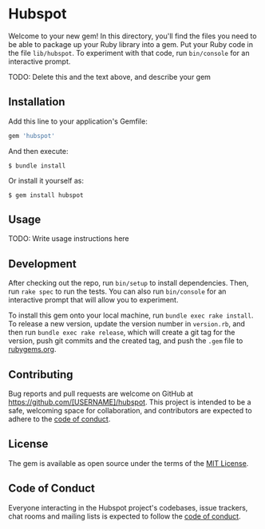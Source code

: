 # Hubspot

Welcome to your new gem! In this directory, you'll find the files you need to be able to package up your Ruby library into a gem. Put your Ruby code in the file `lib/hubspot`. To experiment with that code, run `bin/console` for an interactive prompt.

TODO: Delete this and the text above, and describe your gem

## Installation

Add this line to your application's Gemfile:

```ruby
gem 'hubspot'
```

And then execute:

    $ bundle install

Or install it yourself as:

    $ gem install hubspot

## Usage

TODO: Write usage instructions here

## Development

After checking out the repo, run `bin/setup` to install dependencies. Then, run `rake spec` to run the tests. You can also run `bin/console` for an interactive prompt that will allow you to experiment.

To install this gem onto your local machine, run `bundle exec rake install`. To release a new version, update the version number in `version.rb`, and then run `bundle exec rake release`, which will create a git tag for the version, push git commits and the created tag, and push the `.gem` file to [rubygems.org](https://rubygems.org).

## Contributing

Bug reports and pull requests are welcome on GitHub at https://github.com/[USERNAME]/hubspot. This project is intended to be a safe, welcoming space for collaboration, and contributors are expected to adhere to the [code of conduct](https://github.com/[USERNAME]/hubspot/blob/master/CODE_OF_CONDUCT.md).

## License

The gem is available as open source under the terms of the [MIT License](https://opensource.org/licenses/MIT).

## Code of Conduct

Everyone interacting in the Hubspot project's codebases, issue trackers, chat rooms and mailing lists is expected to follow the [code of conduct](https://github.com/[USERNAME]/hubspot/blob/master/CODE_OF_CONDUCT.md).
